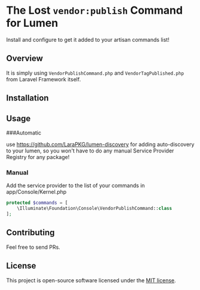 # The Lost `vendor:publish` Command for Lumen

Install and configure to get it added to your artisan commands list!

## Overview

It is simply using `VendorPublishCommand.php` and `VendorTagPublished.php` from Laravel Framework itself.


## Installation

## Usage

###Automatic

use https://github.com/LaraPKG/lumen-discovery for adding auto-discovery to your lumen, so you won't have to do any manual Service Provider Registry for any package!

### Manual

Add the service provider to the list of your commands in app/Console/Kernel.php
```php
protected $commands = [
    \Illuminate\Foundation\Console\VendorPublishCommand::class
];
```

## Contributing

Feel free to send PRs.

## License

This project is open-source software licensed under the [MIT license](https://opensource.org/licenses/MIT).
